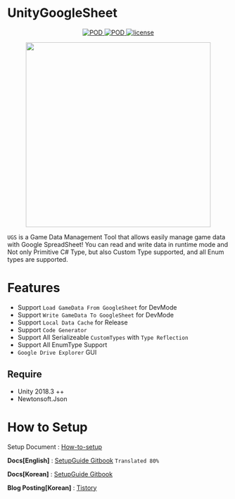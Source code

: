 
 
# UnityGoogleSheet 
 
<p align="center">
    <a href="https://github.com/shlifedev/UnityGoogleSheet/release">
        <img src="https://img.shields.io/badge/release-v.0.1.2-green.svg"
             alt="POD">
    </a>
    <a href="https://github.com/shlifedev/UnityGoogleSheet/release">
        <img src="https://img.shields.io/badge/support-unity2018.3++-red.svg"
             alt="POD">
    </a>
    <a href="https://opensource.org/licenses/MIT">
        <img src="https://img.shields.io/badge/license-MIT-orange.svg"
             alt="license">
    </a> 
</p>

  <p align="center"> <img src="https://i.imgur.com/PBgclRh.png" width=420px> </p>

`UGS` is a Game Data Management Tool that allows easily manage game data with Google SpreadSheet! You can read and write data in runtime mode and Not only Primitive C# Type, but also Custom Type  supported, and all Enum types are supported. 


 
 # Features
 - Support `Load GameData From GoogleSheet` for DevMode
 - Support `Write GameData To GoogleSheet` for DevMode
 - Support `Local Data Cache` for Release
 - Support `Code Generator ` 
 - Support  All Serializeable `CustomTypes` with `Type Reflection`
 - Support  All EnumType Support
 - `Google Drive Explorer` GUI   

## Require
  - Unity 2018.3 ++
  - Newtonsoft.Json   
  
# How to Setup
 Setup Document : [How-to-setup](http://shlifedev.gitbook.io/)  
 
**Docs[English]** : [SetupGuide Gitbook](https://shlifedev.gitbook.io/unitygooglesheet/v/english/) `Translated 80%`

**Docs[Korean]** : [SetupGuide Gitbook](https://shlifedev.gitbook.io/unitygooglesheet/)  

**Blog Posting[Korean]** : [Tistory](https://shlifedev.tistory.com/33)    
